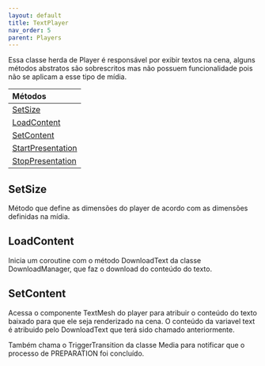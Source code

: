 ```yaml
---
layout: default
title: TextPlayer
nav_order: 5
parent: Players
---
```

Essa classe herda de Player é responsável por exibir textos na cena, alguns métodos abstratos são sobrescritos mas não possuem funcionalidade pois não se aplicam a esse tipo de mídia.

| Métodos       |
|:-------------|
| [SetSize](#SetSize)| 
| [LoadContent](#LoadContent)| 
| [SetContent](#SetContent)| 
| [StartPresentation](#StartPresentation)| 
| [StopPresentation](#StopPresentation)| 

## SetSize
Método que define as dimensões do player de acordo com as dimensões definidas na mídia.
## LoadContent
Inicia um coroutine com o método DownloadText da classe DownloadManager, que faz o download do conteúdo do texto.
## SetContent
Acessa o componente TextMesh do player para atribuir o conteúdo do texto baixado para que ele seja renderizado na cena. O conteúdo da variavel text é atribuido pelo DownloadText que terá sido chamado anteriormente.

Também chama o TriggerTransition da classe Media para notificar que o processo de PREPARATION foi concluído.